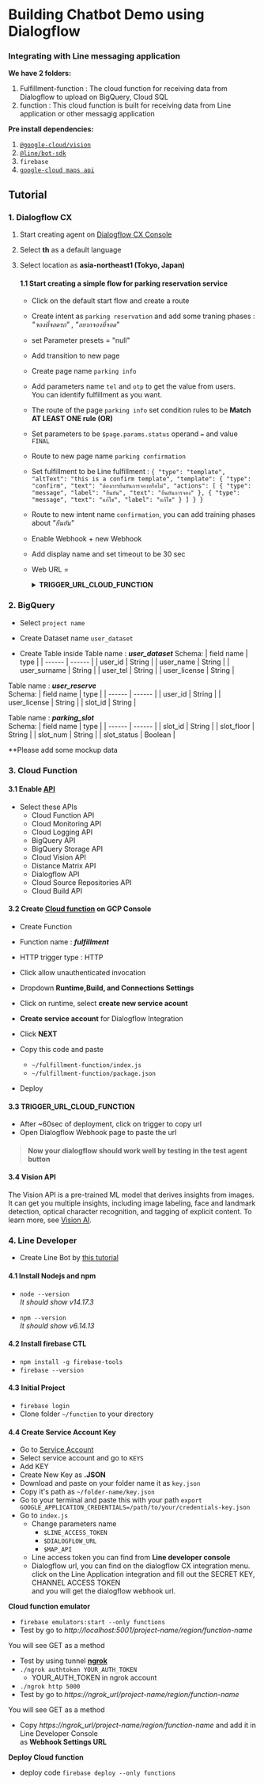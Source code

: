 # Building Chatbot Demo using Dialogflow
### Integrating with Line messaging application

**We have 2 folders:**
1. Fulfillment-function : The cloud function for receiving data from Dialogflow to upload on BigQuery, Cloud SQL
2. function : This cloud function is built for receiving data from Line application or other messagig application 

**Pre install dependencies:**
1. [`@google-cloud/vision`](https://www.npmjs.com/package/@google-cloud/vision)
2. [`@line/bot-sdk`](https://github.com/line/line-bot-sdk-nodejs)
3. `firebase`
4. [`google-cloud maps api`](https://pantheon.corp.google.com/google/maps-apis/overview)

## Tutorial

### 1. Dialogflow CX

1. Start creating agent on [Dialogflow CX Console](https://dialogflow.cloud.google.com/cx/projects)
2. Select **th** as a default language
3. Select location as **asia-northeast1 (Tokyo, Japan)**

    #### 1.1 Start creating a simple flow for parking reservation service
    - Click on the default start flow and create a route <br>
    - Create intent as `parking reservation` and add some traning phases : _"จองที่จอดรถ"_ , _"อยากจองที่จอด"_ 
    - set Parameter presets = "null"
    - Add transition to new page 
    - Create page name `parking info`
    - Add parameters name `tel` and `otp` to get the value from users. <br> You can identify fulfillment as you want.
    - The route of the page `parking info` set condition rules to be **Match AT LEAST ONE rule (OR)**
    - Set parameters to be `$page.params.status` operand `=` and value `FINAL`
    - Route to new page name `parking confirmation`
    - Set fulfillment to be Line fulfillment : 
 `{
  "type": "template",
  "altText": "this is a confirm template",
  "template": {
    "type": "confirm",
    "text": "ต้องการยืนยันการจองหรือไม่",
    "actions": [
      {
        "type": "message",
        "label": "ยืนยัน",
        "text": "ยืนยันการจอง"
      },
      {
        "type": "message",
        "text": "แก้ไข",
        "label": "แก้ไข"
      }
    ]
  }
}`

    - Route to new intent name `confirmation`, you can add training phases about _"ยืนยัน"_
    - Enable Webhook + new Webhook
    - Add display name and set timeout to be 30 sec
    - Web URL = <details><summary>**TRIGGER_URL_CLOUD_FUNCTION** </summary>
Will fill out later after we created the cloud function
</details>

### 2. BigQuery

- Select `project name`
- Create Dataset name `user_dataset`

- Create Table inside 
Table name : ***user_dataset***
Schema: 
| field name | type |
| ------ | ------ |
| user_id | String |
| user_name | String |
| user_surname | String |
| user_tel | String |
| user_license | String |


Table name : ***user_reserve***<br>
Schema: 
| field name | type |
| ------ | ------ |
| user_id | String |
| user_license | String |
| slot_id | String |


Table name : ***parking_slot***<br>
Schema: 
| field name | type |
| ------ | ------ |
| slot_id | String |
| slot_floor | String |
| slot_num | String |
| slot_status | Boolean |

**Please add some mockup data



### 3. Cloud Function

#### 3.1 Enable [API](https://pantheon.corp.google.com/apis)

- Select these APIs
    - Cloud Function API 
    - Cloud Monitoring API
    - Cloud Logging API
    - BigQuery API
    - BigQuery Storage API
    - Cloud Vision API 
    - Distance Matrix API
    - Dialogflow API
    - Cloud Source Repositories API
    - Cloud Build API

#### 3.2  Create [Cloud function](https://pantheon.corp.google.com/functions/) on GCP Console

- Create Function
- Function name :  ***fulfillment***
- HTTP trigger type : HTTP
- Click allow unauthenticated invocation
- Dropdown **Runtime,Build, and Connections Settings**
- Click on runtime, select **create new service acount**
- **Create service account** for Dialogflow Integration
- Click **NEXT**
- Copy this code and paste 
    - `~/fulfillment-function/index.js`
    - `~/fulfillment-function/package.json`

- Deploy

#### 3.3 TRIGGER_URL_CLOUD_FUNCTION

- After ~60sec of deployment, click on trigger to copy url
- Open Dialogflow Webhook page to paste the url



> #### Now your dialogflow should work well by testing in the test agent button 

#### 3.4 Vision API 
The Vision API is a pre-trained ML model that derives insights from images. It can get you multiple insights, including image labeling, face and landmark detection, optical character recognition, and tagging of explicit content. To learn more, see [Vision AI](https://cloud.google.com/vision/).


### 4. Line Developer

- Create Line Bot by [this tutorial ](https://medium.com/linedevth/%E0%B8%9B%E0%B8%90%E0%B8%A1%E0%B8%9A%E0%B8%97%E0%B8%81%E0%B8%B2%E0%B8%A3%E0%B8%AA%E0%B8%A3%E0%B9%89%E0%B8%B2%E0%B8%87-line-bot-b2cb90643901)

#### 4.1 Install Nodejs and npm
- `node --version` <br>
_It should show 
v14.17.3_

- `npm --version`<br>
_It should show 
v6.14.13_
#### 4.2 Install firebase CTL
- `npm install -g firebase-tools`
- `firebase --version`

#### 4.3 Initial Project
- `firebase login`
- Clone folder `~/function` to your directory

#### 4.4 Create Service Account Key 
- Go to [Service Account](https://pantheon.corp.google.com/projectselector2/iam-admin/serviceaccounts)
- Select service account and go to `KEYS`
- Add KEY
- Create New Key as **.JSON**
- Download and paste on your folder name it as `key.json`
- Copy it's path as `~/folder-name/key.json` 
- Go to your terminal and paste this with your path
`export GOOGLE_APPLICATION_CREDENTIALS=/path/to/your/credentials-key.json`
- Go to `index.js`
    - Change parameters name
        - `$LINE_ACCESS_TOKEN`
        - `$DIALOGFLOW_URL`
        - `$MAP_API`
    - Line access token you can find from **Line developer console**
    - Dialogflow url, you can find on the dialogflow CX integration menu.<br>
        click on the Line Application integration and fill out the SECRET KEY, CHANNEL ACCESS TOKEN <br>
        and you will get the dialogflow webhook url.

**Cloud function emulator**
- `firebase emulators:start --only functions`
- Test by go to 
_http://localhost:5001/project-name/region/function-name_

You will see GET as a method
- Test by using tunnel [**ngrok**](https://ngrok.com/download)
- `./ngrok authtoken YOUR_AUTH_TOKEN`
    - YOUR_AUTH_TOKEN in ngrok account
- `./ngrok http 5000`
- Test by go to 
_https://ngrok_url/project-name/region/function-name_

You will see GET as a method
- Copy _https://ngrok_url/project-name/region/function-name_ and add it in Line Developer Console <br>
as **Webhook Settings URL**



**Deploy Cloud function**

- deploy code `firebase deploy --only functions`


